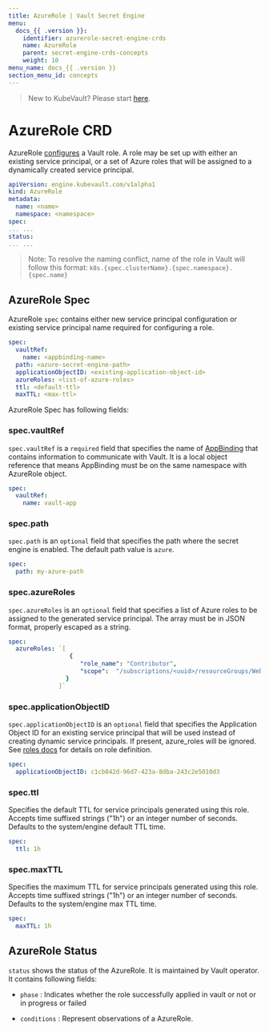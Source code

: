 ```yaml
---
title: AzureRole | Vault Secret Engine
menu:
  docs_{{ .version }}:
    identifier: azurerole-secret-engine-crds
    name: AzureRole
    parent: secret-engine-crds-concepts
    weight: 10
menu_name: docs_{{ .version }}
section_menu_id: concepts
---
```


> New to KubeVault? Please start [here](/docs/concepts/README.md).

# AzureRole CRD

AzureRole [configures](https://www.vaultproject.io/docs/secrets/azure/index.html#setup) a Vault role.
A role may be set up with either an existing service principal, or a set of Azure roles that
will be assigned to a dynamically created service principal.

```yaml
apiVersion: engine.kubevault.com/v1alpha1
kind: AzureRole
metadata:
  name: <name>
  namespace: <namespace>
spec:
... ...
status:
... ...
```

> Note: To resolve the naming conflict, name of the role in Vault will follow this format: `k8s.{spec.clusterName}.{spec.namespace}.{spec.name}`

## AzureRole Spec

AzureRole `spec` contains either new service principal configuration or existing service principal name
required for configuring a role.

```yaml
spec:
  vaultRef:
    name: <appbinding-name>
  path: <azure-secret-engine-path>
  applicationObjectID: <existing-application-object-id>
  azureRoles: <list-of-azure-roles>
  ttl: <default-ttl>
  maxTTL: <max-ttl>
```

AzureRole Spec has following fields:

### spec.vaultRef

`spec.vaultRef` is a `required` field that specifies the name of [AppBinding](/docs/concepts/vault-server-crds/auth-methods/appbinding.md) that contains information to communicate with Vault.
 It is a local object reference that means AppBinding must be on the same namespace with AzureRole object. 

```yaml
spec:
  vaultRef:
    name: vault-app
```
### spec.path

`spec.path` is an `optional` field that specifies the path where the secret engine 
is enabled. The default path value is `azure`.

```yaml
spec:
  path: my-azure-path
```
### spec.azureRoles

`spec.azureRoles` is an `optional` field that specifies a list of Azure roles to be assigned 
to the generated service principal. The array must be in JSON format, properly escaped as a string. 

```yaml
spec:
  azureRoles: `[
                 {
                    "role_name": "Contributor",
                    "scope":  "/subscriptions/<uuid>/resourceGroups/Website"
                }
              ]`
```

### spec.applicationObjectID

`spec.applicationObjectID` is an `optional` field that specifies  the Application Object ID for 
an existing service principal that will be used instead of creating dynamic service principals. 
If present, azure_roles will be ignored. See [roles docs](https://www.vaultproject.io/docs/secrets/azure/index.html#roles) for details on role definition.

```yaml
spec:
  applicationObjectID: c1cb042d-96d7-423a-8dba-243c2e5010d3
```

### spec.ttl

Specifies the default TTL for service principals generated using this role. Accepts time suffixed strings ("1h") or an integer number of seconds. Defaults to the system/engine default TTL time.

```yaml
spec:
  ttl: 1h
```

### spec.maxTTL

Specifies the maximum TTL for service principals generated using this role. Accepts time suffixed strings ("1h") or an integer number of seconds. Defaults to the system/engine max TTL time.

```yaml
spec:
  maxTTL: 1h
```

## AzureRole Status

`status` shows the status of the AzureRole. It is maintained by Vault operator. It contains following fields:

- `phase` : Indicates whether the role successfully applied in vault or not or in progress or failed

- `conditions` : Represent observations of a AzureRole.
